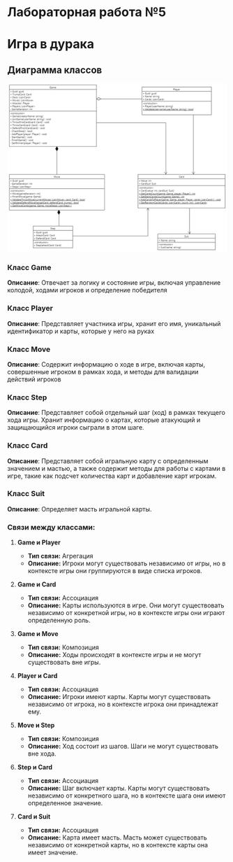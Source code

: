 # Лабораторная работа №5
# Игра в дурака

## Диаграмма классов

![Диаграмма классов](<./images/class3.png>)

### Класс **Game**
**Описание**: Отвечает за логику и состояние игры, включая управление колодой, ходами игроков и определение победителя

### Класс **Player**
**Описание**: Представляет участника игры, хранит его имя, уникальный идентификатор и карты, которые у него на руках

### Класс **Move**
**Описание**: Содержит информацию о ходе в игре, включая карты, совершенные игроком в рамках хода, и методы для валидации действий игроков

### Класс **Step**
**Описание**: Представляет собой отдельный шаг (ход) в рамках текущего хода игры. Хранит информацию о картах, которые атакующий и защищающийся игроки сыграли в этом шаге.

### Класс **Card**
**Описание**: Представляет собой игральную карту с определенным значением и мастью, а также содержит методы для работы с картами в игре, такие как подсчет количества карт и добавление карт игрокам.

### Класс **Suit**
**Описание**: Определяет масть игральной карты.

### Связи между классами:

1. **Game и Player**
   - **Тип связи:** Агрегация
   - **Описание:** Игроки могут существовать независимо от игры, но в контексте игры они группируются в виде списка игроков.

2. **Game и Card**
   - **Тип связи:** Ассоциация
   - **Описание:** Карты используются в игре. Они могут существовать независимо от конкретной игры, но в контексте игры они играют определенную роль.

3. **Game и Move**
   - **Тип связи:** Композиция
   - **Описание:** Ходы происходят в контексте игры и не могут существовать вне игры.

4. **Player и Card**
   - **Тип связи:** Ассоциация
   - **Описание:** Игроки имеют карты. Карты могут существовать независимо от игрока, но в контексте игрока они принадлежат ему.

5. **Move и Step**
   - **Тип связи:** Композиция
   - **Описание:** Ход состоит из шагов. Шаги не могут существовать вне хода.

6. **Step и Card**
   - **Тип связи:** Ассоциация
   - **Описание:** Шаг включает карты. Карты могут существовать независимо от конкретного шага, но в контексте шага они имеют определенное значение.

7. **Card и Suit**
   - **Тип связи:** Ассоциация
   - **Описание:** Карта имеет масть. Масть может существовать независимо от конкретной карты, но в контексте карты она имеет значение.
